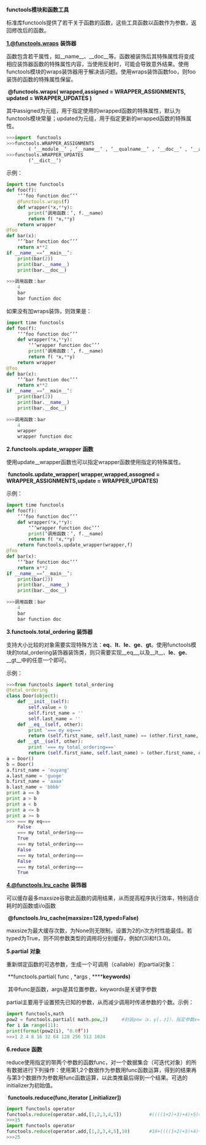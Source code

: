 **functools模块和函数工具**

标准库functools提供了若干关于函数的函数，这些工具函数以函数作为参数，返回修改后的函数。



**1.@functools.wraps** **装饰器**

函数包含若干属性，如__name__、__doc__等。函数被装饰后其特殊属性将变成相应装饰器函数的特殊属性内容，当使用反射时，可能会导致意外结果。使用functools模块的wraps装饰器用于解决该问题。使用wraps装饰函数foo，则foo装饰的函数的特殊属性保留。

​	**@functools.wraps( wrapped,assigned = WRAPPER_ASSIGNMENTS, updated = WRAPPER_UPDATES )**

其中assigned为元组，用于指定使用的wrapped函数的特殊属性，默认为functools模块常量；updated为元组，用于指定更新的wrapped函数的特殊属性。

```python
>>>import  functools
>>>functools.WRAPPER_ASSIGNMENTS
		( ‘__module__’ , ‘__name__’ , ‘__qualname__’ , ‘__doc__’ , ‘__annotations__’)
>>>functools.WRAPPER_UPDATES
		(‘__dict__’)
```

示例：

```python
import time functools
def foo(f):
	‘’’foo function doc’’’
	@functools.wraps(f)
	def wrapper(*x,**y):
		print(‘调用函数：’, f.__name)
		return f( *x,**y)
	return wrapper
@foo
def bar(x):
	‘’’bar function doc’’’
	return x**2
if __name__==’__main__’:
	print(bar(2))
	print(bar.__name__)
	print(bar.__doc__)
    
>>>调用函数：bar
	4
	bar
	bar function doc
```

如果没有加wraps装饰，则效果是：

```python
import time functools
def foo(f):
	‘’’foo function doc’’’
	def wrapper(*x,**y):
		‘’’wrapper function doc’’’
		print(‘调用函数：’, f.__name)
		return f( *x,**y)
	return wrapper
@foo
def bar(x):
	‘’’bar function doc’’’
	return x**2
if __name__==’__main__’:
	print(bar(2))
	print(bar.__name__)
	print(bar.__doc__)
    
>>>调用函数：bar
	4
	wrapper
	wrapper function doc
```





**2.functools.update_wrapper** **函数**

使用update__wrapper函数也可以指定wrapper函数使用指定的特殊属性。

​	**functools.update_wrapper( wrapper,wrapped,assogned = WRAPPER_ASSIGNMENTS,update = WRAPPER_UPDATES)**

示例：

```python
import time functools
def foo(f):
	‘’’foo function doc’’’
	def wrapper(*x,**y):
		‘’’wrapper function doc’’’
		print(‘调用函数：’, f.__name)
		return f( *x,**y)
	return functools.update_wrapper(wrapper,f)
@foo
def bar(x):
	‘’’bar function doc’’’
	return x**2
if __name__==’__main__’:
	print(bar(2))
	print(bar.__name__)
	print(bar.__doc__)
    
>>>调用函数：bar
	4
	bar
	bar function doc
```





**3.functools.total_ordering** **装饰器**

​	支持大小比较的对象需要实现特殊方法：__eq__、__lt__、__le__、__ge__、__gt__。使用functools模块的total_ordering装饰器装饰类，则只需要实现__eq__,以及__lt__、__le__、__ge__、__gt__中的任意一个即可。

示例：

```python
>>>from functools import total_ordering
@total_ordering
class Door(object):
​    def __init__(self):
​        self.value = 0
​        self.first_name = ''
​        self.last_name = ''
​    def __eq__(self, other):
​        print '=== my eq==='
​        return (self.first_name, self.last_name) == (other.first_name, other.last_name)
​    def __gt__(self, other):
​        print '=== my total_ordering==='
​        return (self.first_name, self.last_name) > (other.first_name, other.last_name)
a = Door()
b = Door()
a.first_name = 'ouyang'
a.last_name = 'guoge'
b.first_name = 'aaaa'
b.last_name = 'bbbb'
print a == b
print a > b
print a < b
print a <= b
print a >= b
>>> === my eq===
​    False
​    === my total_ordering===
​    True
​    === my total_ordering===
​    False
​    === my total_ordering===
​    False
​    === my total_ordering===
​    True
```





**4.@functools.lru_cache** **装饰器**

​	可以缓存最多maxsize谷歌此函数的调用结果，从而提高程序执行效率，特别适合耗时的函数或i/o函数

​		**@functools.lru_cache(maxsize=128,typed=False)**

​	maxsize为最大缓存次数，为None则无限制，设置为2的n次方时性能最佳。若typed为True，则不同参数类型的调用将分别缓存，例如f(3)和f(3.0)。





**5.partial** **对象**

​	重新绑定函数的可选参数，生成一个可调用（callable）的partial对象：

​		**functools.partial( func , *args , ******keywords)**

​	其中func是函数，args是其位置参数，keywords是关键字参数

​	partial主要用于设置预先已知的参数，从而减少调用时传递参数的个数。示例：

```python
import functools,math
pow2 = functools.partial( math.pow,2)     #封装pow（x，y[，z]），指定参数x=2
for i in range(11):
print(format(pow2(i), ‘0.0f’))
>>>1 2 4 8 16 32 64 128 256 512 1024
```

**6.reduce** **函数**

reduce使用指定的带两个参数的函数func，对一个数据集合（可迭代对象）的所有数据进行下列操作：使用第1,2个数据作为参数用func函数运算，得到的结果再与第3个数据作为参数用func函数运算，以此类推最后得到一个结果。可选的initializer为初始值。

​		**functools.reduce(func,iterator [,initializer])**

```python
import functools operator
functools.reduce(operator.add,[1,2,3,4,5])    		#((((1+2)+3)+4)+5)=15
>>>15
import functools operator
functools.reduce(operator.add,[1,2,3,4,5],10)       #10+((((1+2)+3)+4)+5)=25
>>>25
```

 

 